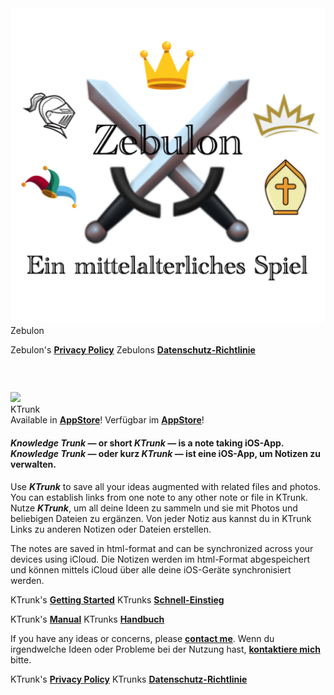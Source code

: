 <div class="logoRow">
  <div class="logoColumn logoColumnLeft"><img src="zebulon-1024.png"></div>
  <div class="logoColumn logoColumnRight">
    <div class="vCentered">
      <div class="logoTitle">Zebulon</div>
      <div class="logoDescription">
        <span class="en"></span>
        <span class="de"></span>
      </div>
    </div>
  </div>
</div>

<p>
  <span class="en"></span>
  <span class="de"></span>
</p>

<p class="hint">
  <span class="en">Zebulon's <b><a href="PrivacyPolicy.html">Privacy Policy</a></b></span>
  <span class="de">Zebulons <b><a href="PrivacyPolicy.html">Datenschutz-Richtlinie</a></b></span> 
</p> 

<h3>&nbsp;</h3>


<div class="logoRow">
  <div class="logoColumn logoColumnLeft"><img src="logo120.png"></div>
  <div class="logoColumn logoColumnRight">
    <div class="vCentered">
      <div class="logoTitle">KTrunk</div>
      <div class="logoDescription">
        <span class="en">Available in <b><a href="https://apps.apple.com/de/app/ktrunk/id1543722029">AppStore</a></b>!</span>
        <span class="de">Verfügbar im <b><a href="https://apps.apple.com/de/app/ktrunk/id1543722029">AppStore</a></b>!</span>
      </div>
    </div>
  </div>
</div>

<h4>
  <span class="en"><b><i>Knowledge Trunk</i></b> — or short <b><i>KTrunk</i></b> — is a note taking iOS-App.</span>
  <span class="de"><b><i>Knowledge Trunk</i></b> — oder kurz <b><i>KTrunk</i></b> — ist eine iOS-App, um Notizen zu verwalten.</span>
</h4>

<p>
  <span class="en">Use <b><i>KTrunk</i></b> to save all your ideas augmented with related files and photos. You can establish links from one note to any other note or file in KTrunk.</span>
  <span class="de">Nutze <b><i>KTrunk</i></b>, um all deine Ideen zu sammeln und sie mit Photos und beliebigen Dateien zu ergänzen. Von jeder Notiz aus kannst du in KTrunk Links zu anderen Notizen oder Dateien erstellen.</span>
</p>
<p>
  <span class="en">The notes are saved in html-format and can be synchronized across your devices using iCloud.</span>
  <span class="de">Die Notizen werden im html-Format abgespeichert und können mittels iCloud über alle deine iOS-Geräte synchronisiert werden.</span>
</p>
<p class="hint">
  <span class="en">KTrunk's <b><a href="GettingStarted.html">Getting Started</a></b></span>
  <span class="de">KTrunks <b><a href="GettingStarted.html">Schnell-Einstieg</a></b></span> 
</p>
<p class="hint">
  <span class="en">KTrunk's <b><a href="Manual.html">Manual</a></b></span>
  <span class="de">KTrunks <b><a href="Manual.html">Handbuch</a></b></span> 
</p>
<p class="hint">
  <span class="en">If you have any ideas or concerns, please <b><a href="mailto:cl.schuetzdeller@icloud.com">contact me</a></b>.</span>
  <span class="de">Wenn du irgendwelche Ideen oder Probleme bei der Nutzung hast, <b><a href="mailto:cl.schuetzdeller@icloud.com">kontaktiere mich</a></b> bitte.</span> 
</p>
<p class="hint">
  <span class="en">KTrunk's <b><a href="PrivacyPolicy.html">Privacy Policy</a></b></span>
  <span class="de">KTrunks <b><a href="PrivacyPolicy.html">Datenschutz-Richtlinie</a></b></span> 
</p> 

<h3>&nbsp;</h3>
